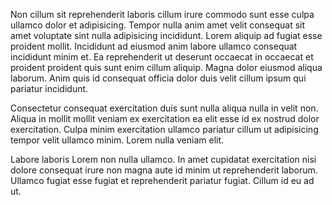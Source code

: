 Non cillum sit reprehenderit laboris cillum irure commodo sunt esse culpa ullamco dolor et adipisicing. Tempor nulla anim amet velit consequat sit amet voluptate sint nulla adipisicing incididunt. Lorem aliquip ad fugiat esse proident mollit. Incididunt ad eiusmod anim labore ullamco consequat incididunt minim et. Ea reprehenderit ut deserunt occaecat in occaecat et proident proident quis sunt enim cillum aliquip. Magna dolor eiusmod aliqua laborum. Anim quis id consequat officia dolor duis velit cillum ipsum qui pariatur incididunt.

Consectetur consequat exercitation duis sunt nulla aliqua nulla in velit non. Aliqua in mollit mollit veniam ex exercitation ea elit esse id ex nostrud dolor exercitation. Culpa minim exercitation ullamco pariatur cillum ut adipisicing tempor velit ullamco minim. Lorem nulla veniam elit.

Labore laboris Lorem non nulla ullamco. In amet cupidatat exercitation nisi dolore consequat irure non magna aute id minim ut reprehenderit laborum. Ullamco fugiat esse fugiat et reprehenderit pariatur fugiat. Cillum id eu ad ut.